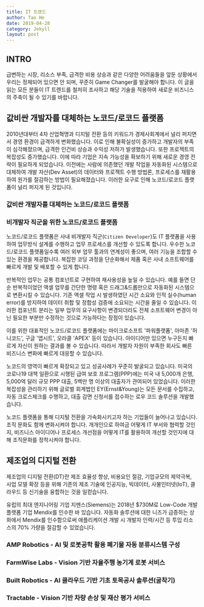 ```yaml
---
title: IT 트렌드  
author: Tao He
date: 2019-04-28
category: Jekyll
layout: post
---
```


## INTRO 

급변하는 시장, 리소스 부족, 급격한 비용 상승과 같은 다양한 어려움들을 앞둔 상황에서 우리는 정체되어 있으면 안 되며, 꾸준히 Game Changer를 발굴해야 합니다. 이 글을 읽는 모든 분들이 IT 트렌드를 철저히 조사하고 해당 기술을 적용하여 새로운 비즈니스의 주축이 될 수 있기를 바랍니다.

## 값비싼 개발자를 대체하는 노코드/로코드 플랫폼 

  2010년대부터 4차 산업혁명과 디지털 전환 등의 키워드가 경제사회계에서 널리 퍼지면서 경영 환경이 급격하게 변화했습니다. 이로 인해 불확실성이 증가하고 개발자의 부족이 심각해졌으며, 급격한 인건비 상승과 수익성 저하가 발생했습니다. 또한 프로젝트의 복잡성도 증가했습니다. 이에 따라 기업은 지속 가능성을 확보하기 위해 새로운 경영 전략이 필요하게 되었습니다. 이전에는 사람에 의존했던 개발 작업을 자동화된 시스템으로 대체하여 개발 자산(Dev Asset)의 데이터와 프로젝트 수행 방법론, 프로세스를 재활용하여 원가를 절감하는 방법이 필요해졌습니다. 이러한 요구로 인해 노코드/로코드 플랫폼이 널리 퍼지게 된 것입니다.

### 값비싼 개발자를 대체하는 노코드/로코드 플랫폼

### 비개발자 직군을 위한 노코드/로코드 플랫폼
 
 노코드/로코드 플랫폼은 사내 비개발자 직군(`Citizen Developer`)도 IT 플랫폼을 사용하여 업무방식 설계를 수행하고 업무 프로세스를 개선할 수 있도록 합니다. 우수한 노코드/로코드 플랫폼일수록 여러 외부 업무 툴과의 연계성이 좋으며, 여러 기능을 조합할 수 있는 환경을 제공합니다. 복잡한 코딩 과정을 단순화해서 제품 혹은 사내 소프트웨어를 빠르게 개발 및 배포할 수 있게 합니다.
 
 반복적인 업무는 공통 컴포넌트로 구현하여 재사용성을 높일 수 있습니다. 예를 들면 단순 반복적이었던 액셀 업무를 간단한 명령 혹은 드래그&드롭만으로 자동화된 시스템으로 변환시킬 수 있습니다. 기존 액셀 작업 시 발생하였던 시간 소요와 인적 실수(human error)를 방지하여 데이터 취합 및 정합성 검증에 소요되는 시간을 줄일 수 있습니다. 이러한 컴포넌트 분리는 일부 업무의 요구사항이 변경되더라도 전체 소프트웨어 변경이 아닌 필요한 부분만 수정하는 것으로 가능하다는 장점이 있습니다.

 이를 위한 대표적인 노코드/로코드 플랫폼에는 마이크로소프트 '파워플랫폼', 아마존 '허니코드', 구글 '앱시트', 오라클 'APEX' 등이 있습니다. 아이디어만 있으면 누구든지 빠르게 자신이 원하는 결과를 볼 수 있습니다. 따라서 개발자 자원이 부족한 회사도 빠른 비즈니스 변화에 빠르게 대응할 수 있습니다. 

 노코드의 영역이 빠르게 확장되고 있고 성공사례가 꾸준히 발굴되고 있습니다. 미국의 코로나19 대책 일환으로 시행된 급여 보호 프로그램(PPP)에는 미국 내 5,000개 은행, 5,000억 달러 규모 PPP 대출, 5백만 명 이상의 대출자가 관여되어 있었습니다. 이러한 복잡성을 관리하기 위해 글로벌 회계법인 EY(Ernst&Young)는 모든 문서를 수집하고, 자동 크로스체크를 수행하고, 대출 감면 신청서를 접수하는 로우 코드 솔루션을 개발했습니다.
 
 노코드 플랫폼을 통해 디지털 전환을 가속화시키고자 하는 기업들이 늘어나고 있습니다. 조직 문화도 함께 변화시켜야 합니다. 개개인으로 하여금 어떻게 IT 부서와 협력할 것인지, 비즈니스 아이디어나 프로세스 개선점을 어떻게 IT를 활용하여 개선할 것인지에 대해 조직문화를 정착시켜야 합니다.


## 제조업의 디지털 전환 

 제조업의 디지털 전환(DT)란 제조 효율성 향상, 비용요인 절감, 기업규모의 제약극복, 사업 모델 확장 등을 위해 기존의 제조 기술에 인공지능, 빅데이터, 사물인터넷(IoT), 클라우드 등 신기술을 융합하는 것을 일컫습니다. 

 유럽의 최대 엔지니어링 기업 지멘스(Siemens)는 2018년 $730M로 Low-Code 개발 플랫폼 기업 Mendix를 인수한 바 있습니다. 자동화 솔루션에 대한 니즈가 급증하는 상화에서 Mendix를 인수함으로써 애플리케이션 개발 시 개발자 인력/시간 등 투입 리소스의 70% 가량을 절감할 수 있었습니다. 


 
### AMP Robotics - AI 및 로봇공학 활용 폐기물 자동 분류시스템 구성

### FarmWise Labs - Vision 기반 자율주행 농기계 로봇 서비스

### Built Robotics - AI 클라우드 기반 기초 토목공사 솔루션(굴착기)

### Tractable - Vision 기반 차량 손상 및 재산 평가 서비스